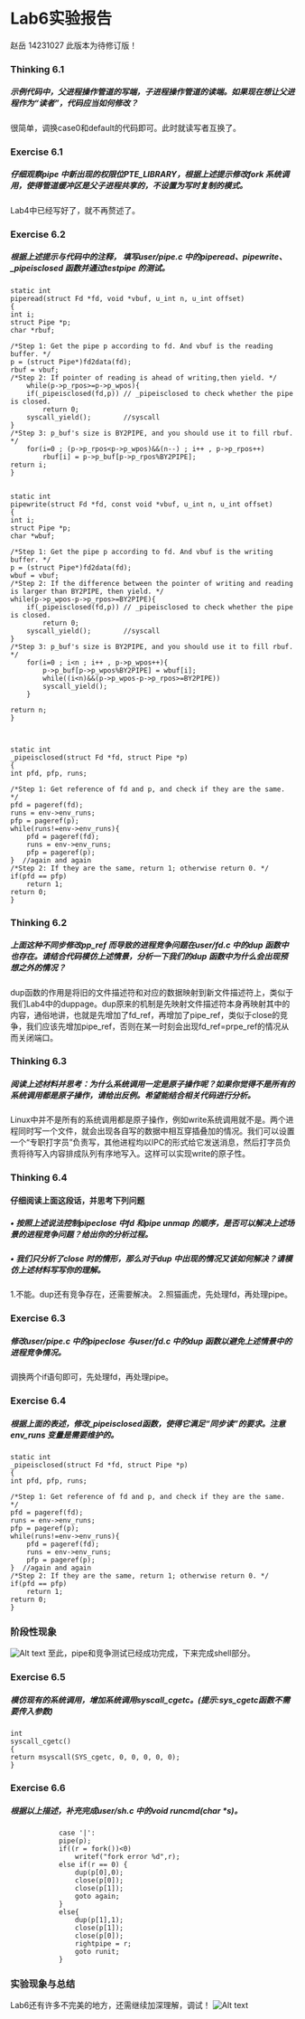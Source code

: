 # Lab6实验报告
赵岳
14231027
此版本为待修订版！
### Thinking 6.1 
##### 示例代码中，父进程操作管道的写端，子进程操作管道的读端。如果现在想让父进程作为“读者”，代码应当如何修改？
很简单，调换case0和default的代码即可。此时就读写者互换了。
### Exercise 6.1 
##### 仔细观察pipe 中新出现的权限位PTE_LIBRARY，根据上述提示修改fork 系统调用，使得管道缓冲区是父子进程共享的，不设置为写时复制的模式。
Lab4中已经写好了，就不再赘述了。
### Exercise 6.2 
##### 根据上述提示与代码中的注释， 填写user/pipe.c 中的piperead、pipewrite、_pipeisclosed 函数并通过testpipe 的测试。

    static int
	piperead(struct Fd *fd, void *vbuf, u_int n, u_int offset)
	{
	int i;
	struct Pipe *p;
	char *rbuf;

    /*Step 1: Get the pipe p according to fd. And vbuf is the reading buffer. */
	p = (struct Pipe*)fd2data(fd);
	rbuf = vbuf;
    /*Step 2: If pointer of reading is ahead of writing,then yield. */
    	while(p->p_rpos>=p->p_wpos){
		if(_pipeisclosed(fd,p))	// _pipeisclosed to check whether the pipe is closed.
			return 0;
		syscall_yield();		//syscall
	}
    /*Step 3: p_buf's size is BY2PIPE, and you should use it to fill rbuf. */
    	for(i=0 ; (p->p_rpos<p->p_wpos)&&(n--) ; i++ , p->p_rpos++)
    		rbuf[i] = p->p_buf[p->p_rpos%BY2PIPE];
	return i;
	}


    static int
	pipewrite(struct Fd *fd, const void *vbuf, u_int n, u_int offset)
	{
	int i;
	struct Pipe *p;
	char *wbuf;

    /*Step 1: Get the pipe p according to fd. And vbuf is the writing buffer. */
	p = (struct Pipe*)fd2data(fd);
	wbuf = vbuf;
    /*Step 2: If the difference between the pointer of writing and reading is larger than BY2PIPE, then yield. */
	while(p->p_wpos-p->p_rpos>=BY2PIPE){
		if(_pipeisclosed(fd,p))	// _pipeisclosed to check whether the pipe is closed.
			return 0;
		syscall_yield();		//syscall
	}
    /*Step 3: p_buf's size is BY2PIPE, and you should use it to fill rbuf. */
    	for(i=0 ; i<n ; i++ , p->p_wpos++){
    		p->p_buf[p->p_wpos%BY2PIPE] = wbuf[i];
    		while((i<n)&&(p->p_wpos-p->p_rpos>=BY2PIPE))
			syscall_yield();
    	}
    	
	return n;
	}



    static int
	_pipeisclosed(struct Fd *fd, struct Pipe *p)
	{
	int pfd, pfp, runs;

    /*Step 1: Get reference of fd and p, and check if they are the same. */
  	pfd = pageref(fd);
  	runs = env->env_runs;
 	pfp = pageref(p);
	while(runs!=env->env_runs){
		pfd = pageref(fd);
		runs = env->env_runs;
		pfp = pageref(p);
	}  //again and again
    /*Step 2: If they are the same, return 1; otherwise return 0. */
  	if(pfd == pfp)
		return 1;
	return 0;
	}

### Thinking 6.2 
##### 上面这种不同步修改pp_ref 而导致的进程竞争问题在user/fd.c 中的dup 函数中也存在。请结合代码模仿上述情景，分析一下我们的dup 函数中为什么会出现预想之外的情况？
dup函数的作用是将旧的文件描述符和对应的数据映射到新文件描述符上，类似于我们Lab4中的duppage。dup原来的机制是先映射文件描述符本身再映射其中的内容，通俗地讲，也就是先增加了fd\_ref，再增加了pipe\_ref，类似于close的竞争，我们应该先增加pipe\_ref，否则在某一时刻会出现fd\_ref=prpe_ref的情况从而关闭端口。
### Thinking 6.3 
##### 阅读上述材料并思考：为什么系统调用一定是原子操作呢？如果你觉得不是所有的系统调用都是原子操作，请给出反例。希望能结合相关代码进行分析。
Linux中并不是所有的系统调用都是原子操作，例如write系统调用就不是。两个进程同时写一个文件，就会出现各自写的数据中相互穿插叠加的情况。我们可以设置一个“专职打字员”负责写，其他进程均以IPC的形式给它发送消息，然后打字员负责将待写入内容排成队列有序地写入。这样可以实现write的原子性。
### Thinking 6.4 
#### 仔细阅读上面这段话，并思考下列问题
##### • 按照上述说法控制pipeclose 中fd 和pipe unmap 的顺序，是否可以解决上述场景的进程竞争问题？给出你的分析过程。
##### • 我们只分析了close 时的情形，那么对于dup 中出现的情况又该如何解决？请模仿上述材料写写你的理解。
1.不能。dup还有竞争存在，还需要解决。
2.照猫画虎，先处理fd，再处理pipe。
### Exercise 6.3 
##### 修改user/pipe.c 中的pipeclose 与user/fd.c 中的dup 函数以避免上述情景中的进程竞争情况。
调换两个if语句即可，先处理fd，再处理pipe。
### Exercise 6.4 
##### 根据上面的表述，修改_pipeisclosed函数，使得它满足“同步读”的要求。注意env_runs 变量是需要维护的。

    static int
	_pipeisclosed(struct Fd *fd, struct Pipe *p)
	{
	int pfd, pfp, runs;

    /*Step 1: Get reference of fd and p, and check if they are the same. */
  	pfd = pageref(fd);
  	runs = env->env_runs;
 	pfp = pageref(p);
	while(runs!=env->env_runs){
		pfd = pageref(fd);
		runs = env->env_runs;
		pfp = pageref(p);
	}  //again and again
    /*Step 2: If they are the same, return 1; otherwise return 0. */
  	if(pfd == pfp)
		return 1;
	return 0;
	}
### 阶段性现象
![Alt text](./7.JPG)
至此，pipe和竞争测试已经成功完成，下来完成shell部分。
### Exercise 6.5 
##### 模仿现有的系统调用，增加系统调用syscall_cgetc。(提示:sys_cgetc函数不需要传入参数)

    int
	syscall_cgetc()
	{
	return msyscall(SYS_cgetc, 0, 0, 0, 0, 0);
	}


### Exercise 6.6 
##### 根据以上描述，补充完成user/sh.c 中的void runcmd(char *s)。

    			case '|':
				pipe(p);
				if((r = fork())<0)
					writef("fork error %d",r);
				else if(r == 0) {
					dup(p[0],0);
					close(p[0]);
					close(p[1]);
					goto again;
				}
				else{
					dup(p[1],1);
					close(p[1]);
					close(p[0]);
					rightpipe = r;
					goto runit;
				}


### 实验现象与总结			
Lab6还有许多不完美的地方，还需继续加深理解，调试！
![Alt text](./lab6.JPG)

